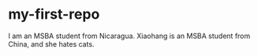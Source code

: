 # my-first-repo
I am an MSBA student from Nicaragua.
Xiaohang is an MSBA student from China, and she hates cats.
